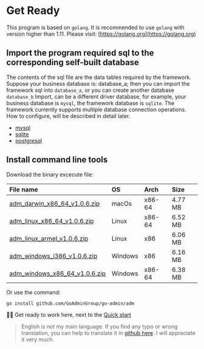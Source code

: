 # Get Ready

This program is based on `golang`. It is recommended to use `golang` with version higher than 1.11. Please visit: [https://golang.org](https://golang.org)

## Import the program required sql to the corresponding self-built database

The contents of the sql file are the data tables required by the framework. Suppose your business database is: database\_a; then you can import the framework sql into `database_a`, or you can create another database `database_b` Import, can be a different driver database, for example, your business database is `mysql`, the framework database is `sqlite`. The framework currently supports multiple database connection operations. How to configure, will be described in detail later.

* [mysql](https://raw.githubusercontent.com/GoAdminGroup/go-admin/master/data/admin.sql)
* [sqlite](https://raw.githubusercontent.com/GoAdminGroup/go-admin/master/data/admin.db)
* [postgresql](https://raw.githubusercontent.com/GoAdminGroup/go-admin/master/data/admin.pgsql)

## Install command line tools

Download the binary excecute file:

| File name | OS | Arch | Size |
| :--- | :--- | :--- | :--- |
| [adm\_darwin\_x86\_64\_v1.0.6.zip](http://file.go-admin.cn/go_admin/cli/v1_0_6/adm_darwin_x86_64_v1.0.6.zip) | macOs | x86-64 | 4.77 MB |
| [adm\_linux\_x86\_64\_v1.0.6.zip](http://file.go-admin.cn/go_admin/cli/v1_0_6/adm_linux_x86_64_v1.0.6.zip) | Linux | x86-64 | 6.52 MB |
| [adm\_linux\_armel\_v1.0.6.zip](http://file.go-admin.cn/go_admin/cli/v1_0_6/adm_linux_armel_v1.0.6.zip) | Linux | x86 | 6.06 MB |
| [adm\_windows\_i386\_v1.0.6.zip](http://file.go-admin.cn/go_admin/cli/v1_0_6/adm_windows_i386_v1.0.6.zip) | Windows | x86 | 6.16 MB |
| [adm\_windows\_x86\_64\_v1.0.6.zip](http://file.go-admin.cn/go_admin/cli/v1_0_6/adm_windows_x86_64_v1.0.6.zip) | Windows | x86-64 | 6.38 MB |

Or use the command:

```text
go install github.com/GoAdminGroup/go-admin/adm
```

🍺🍺 Get ready to work here, next to the [Quick start](https://github.com/GoAdminGroup/docs/tree/a7285aeef44a9fc42dbd84723277aec08f27d153/tr/quick_start/README.md)

> English is not my main language. If you find any typo or wrong translation, you can help to translate it in [github here](https://github.com/GoAdminGroup/docs). I will appreciate it very much.


